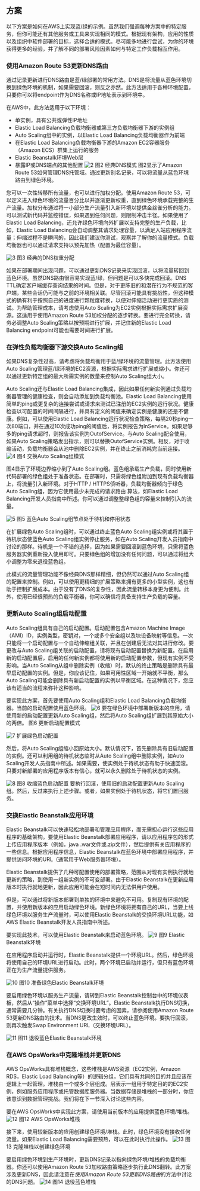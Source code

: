 ## 方案

以下方案是如何在AWS上实现蓝/绿的示例。虽然我们强调每种方案中的特定服务，但你可能还有其他服务或工具来实现相同的模式。根据现有架构，应用的性质以及组织中软件部署的目标，选择合适的模式。尽可能多地进行尝试，为你的环境获得更多的经验，并了解不同的部署风险因素如何与特定工作负载相互作用。

### 使用Amazon Route 53更新DNS路由
通过记录更新进行DNS路由是蓝/绿部署的常用方法。DNS是将流量从蓝色环境切换到绿色环境的机制，如果需要回滚，则反之亦然。此方法适用于各种环境配置，只要你可以将endpoint作为DNS名称或IP地址表示到环境中。

在AWS中，此方法适用于以下环境：
- 单实例，具有公共或弹性IP地址
- Elastic Load Balancing负载均衡器或第三方负载均衡器下游的实例组
- Auto Scaling组中的实例，以Elastic Load Balancing负载均衡器作为前端
- 在Elastic Load Balancing负载均衡器下游的Amazon EC2容器服务（Amazon ECS）群集上运行的服务
- Elastic Beanstalk环境Web层
- 暴露IP或DNS端点的其他配置
![2](images/Figure2.jpg)
图2 经典DNS模式
图2显示了Amazon Route 53如何管理DNS托管域。通过更新别名记录，可以将流量从蓝色环境路由到绿色环境。

您可以一次性转移所有流量，也可以进行加权分配。使用Amazon Route 53，可以定义进入绿色环境的流量百分比以并逐渐更新权重，直到绿色环境承载完整的生产流量。加权分布通过将一小部分生产流量引入新环境以提供金丝雀分析的能力。可以测试新代码并监控错误，如果遇到任何问题，则限制冲击半径。如果使用了Elastic Load Balancing，还允许绿色环境向外扩展以支持完整的生产负载，比如，Elastic Load Balancing会自动调整其请求处理容量，以满足入站应用程序流量；伸缩过程不是瞬间的，因此我们建议你测试，观察并了解你的流量模式。负载均衡器也可以通过请求支持以预先加热（配置为最佳容量）。

![3](images/Figure3.jpg)
图3 经典的DNS权重分配

如果在部署期间出现问题，可以通过更新DNS记录来实现回滚，以将流量转回到蓝色环境。虽然DNS路由很容易实现蓝/绿，但问题是可以多快完成回滚。DNS TTL确定客户端缓存查询结果的时间。但是，对于更陈旧的和潜在行为不规范的客户端，某些会话仍可能与之前的环境相关联。尽管回滚可能具有挑战性，但这种模式的确有利于按照自己的进度进行颗粒度转换，以便对伸缩活动进行更实质的测试。为帮助管理成本，请考虑使用Auto Scaling为EC2实例根据实际需求扩展资源。这适用于使用Amazon Route 53加权分配的逐步转换。要进行完全转换，请务必调整Auto Scaling策略以按预期进行扩展，并记住新的Elastic Load Balancing endpoint可能也需要时间进行扩展。

### 在弹性负载均衡器下游交换Auto Scaling组
如果DNS复杂性过高，请考虑将负载均衡用于蓝/绿环境的流量管理。此方法使用Auto Scaling管理蓝/绿环境的EC2资源，根据实际需求进行扩展或缩小。你还可以通过更新特定组的最大所需实例的数量来控制Auto Scaling组大小。

Auto Scaling还与Elastic Load Balancing集成，因此如果任何新实例通过负载均衡器管理的健康检查，则会自动添加到负载均衡池。Elastic Load Balancing使用简单的ping或更复杂的连接尝试或请求来测试已注册的EC2实例的运行状况。健康检查以可配置的时间间隔进行，并具有定义的阈值来确定实例是健康的还是不健康。例如，可以使用Elastic Load Balancing运行状况检查策略，每隔20秒ping一次80端口，并在通过10次成功ping的阈值后，将实例报告为InService。如果足够多的ping请求超时，则报告该实例为OutofService。与Auto Scaling配合使用，如果Auto Scaling策略发出指示，则可以替换OutofService实例。相反，对于收缩活动，负载均衡器会从池中删除EC2实例，并在终止之前消耗完当前连接。
![4](images/Figure4.jpg)
图4 交换Auto Scaling组模式

图4显示了环境边界缩小到了Auto Scaling组。蓝色组承载生产负载，同时使用新代码部署的绿色组处于准备状态。在部署时，只需将绿色组附加到现有负载均衡器上，将流量引入新环境。对于HTTP / HTTPS侦听器，负载均衡器倾向于绿色Auto Scaling组，因为它使用最少未完成的请求路由
算法，如Elastic Load Balancing开发人员指南中所述。你可以通过调整整绿色组的容量来控制引入的流量。

![5](images/Figure5.jpg)
图5 蓝色Auto Scaling组节点处于待机和停用状态

在扩展绿色Auto Scaling组时，可以通过终止蓝色Auto Scaling组实例或将其置于待机状态使蓝色Auto Scaling组实例停止服务，如在Auto Scaling开发人员指南中讨论的那样。待机是一个不错的选择，因为如果需要回滚到蓝色环境，只需将蓝色服务器实例重新投入使用即可。只要绿色组的增加没有任何问题，可以通过将组大小调整为零来退役蓝色组。

此模式的流量管理功能不像经典DNS那样精细，但仍然可以通过Auto Scaling组的配置来控制。例如，可以使用更精细的扩展策略来拥有更多的小型实例，这也有助于控制扩展成本。由于没有了DNS的复杂性，因此流量转移本身更为便利。此外，使用已经很预热的负载平衡器，你可以确信将具备支持生产负载的容量。

### 更新Auto Scaling组启动配置

Auto Scaling组具有自己的启动配置。启动配置包含Amazon Machine Image（AMI）ID，实例类型，密钥对，一个或多个安全组以及块设备映射等信息。一次只能将一个启动配置与一个自动伸缩组关联，并且在创建后无法对其进行修改。要更改与Auto Scaling组关联的启动配置，请将现有启动配置替换为新配置。在启用新的启动配置后，启用的任何新实例都将使用新的启动配置参数，但现有实例不受影响。当Auto Scaling从组中删除实例（收缩）时，默认的终止策略是删除具有最早启动配置的实例。但是，你应该记住，如果可用性区域一开始就不平衡，那么Auto Scaling可能会删除具有新启动配置的实例以平衡区域。在这种情况下，您应该有适当的流程来弥补这种影响。

要实现此方案，首先要使用Auto Scaling组和Elastic Load Balancing负载均衡器。当前的启动配置使用蓝色环境。
![6](images/Figure6.jpg)
要在绿色环境中部署新版本的应用，请使用新的启动配置更新Auto Scaling组，然后将Auto Scaling组扩展到其原始大小的两倍。
图6 更新启动配置模式

![7](images/Figure7.jpg)
扩展绿色启动配置

然后，将Auto Scaling组缩小回原始大小。默认情况下，首先删除具有旧启动配置的实例。还可以利用组的待机状态临时从Auto Scaling组中删除实例，如Auto Scaling开发人员指南中所述。如果需要，使实例处于待机状态有助于快速回滚。只要对新部署的应用程序版本有信心，就可以永久删除处于待机状态的实例。

![8](images/Figure8.jpg)
图8 收缩蓝色启动配置
要执行回滚，使用旧的启动配置更新Auto Scaling组。然后，反过来执行上述步骤。或者，如果实例处于待机状态，将它们置回服务。

### 交换Elastic Beanstalk应用环境

Elastic Beanstalk可以快速轻松地部署和管理应用程序，而无需担心运行这些应用程序的基础架构。要使用Elastic Beanstalk部署应用程序，请以应用程序包的形式上传应用程序版本（例如，java .war文件或.zip文件），然后提供有关应用程序的一些信息。根据应用程序信息，Elastic Beanstalk在蓝色环境中部署应用程序，并提供访问环境的URL（通常用于Web服务器环境）。

Elastic Beanstalk提供了几种可配置使用的部署策略，范围从对现有实例执行就地更新的策略，到使用一组新实例的不可变部署。由于Elastic Beanstalk在更新应用版本时执行就地更新，因此应用可能会在短时间内无法供用户使用。

但是，可以通过将新版本部署到单独的环境中来避免不可用。复制现有环境的配置，并使用新版本的应用启动绿色环境。新绿色环境将拥有自己的URL，当要上线绿色环境以服务生产流量时，可以使用Elastic Beanstalk的交换环境URL功能，如AWS Elastic Beanstalk开发人员指南中所述。

要实现此技术，可以使用Elastic Beanstalk来启动蓝色环境。
![9](images/Figure9.jpg)
图9 Elastic Beanstalk环境

在应用程序启动并运行时，Elastic Beanstalk提供一个环境URL。然后，绿色环境将使用自己的环境URL进行启动。此时，两个环境已启动并运行，但只有蓝色环境正在为生产流量提供服务。

![10](images/Figure10.jpg)
图10 准备绿色Elastic Beanstalk环境

要启用绿色环境以服务生产流量，请转到Elastic Beanstalk控制台中的环境仪表板，然后从“操作”菜单中选择“交换环境URL”。Elastic Beanstalk执行DNS切换，通常需要几分钟。有关执行DNS切换时要考虑的因素，请参阅使用Amazon Route 53更新DNS路由的技术。当DNS更改生效时，可以终止蓝色环境。要执行回滚，则再次触发Swap Environment URL（交换环境URL）。

![11](images/Figure11.jpg)
图11 退役蓝色Elastic Beanstalk环境

### 在AWS OpsWorks中克隆堆栈并更新DNS
AWS OpsWorks具有堆栈概念，这些堆栈是AWS资源（EC2实例，Amazon RDS，Elastic Load Balancing等）的逻辑分组，它们具有共同的目的并且应该在逻辑上一起管理。堆栈由一个或多个层组成。层表示一组用于特定目的的EC2实例，例如服务应用程序或托管数据库服务器。当数据存储是堆栈的一部分时，你应该意识到数据管理挑战。我们将在下一节深入讨论这些内容。

要在AWS OpsWorks中实现此方案，请使用当前版本的应用提供蓝色环境/堆栈。
![12](images/Figure12.jpg)
图12 AWS OpsWorks堆栈

接下来，使用较新版本的应用创建绿色环境/堆栈。此时，绿色环境没有接收任何流量。如果Elastic Load Balancing需要预热，可以在此时执行此操作。
![13](images/Figure13.jpg)
图13 克隆堆栈以创建绿色环境

要启用绿色环境到生产环境时，更新DNS记录以指向绿色环境/堆栈的负载均衡器。你还可以使用Amazon Route 53加权路由策略逐步执行此DNS翻转。此方案涉及更新DNS，因此请注意在*使用Amazon Route 53更新DNS路由*的方法中讨论的DNS问题。
![14](images/Figure14.jpg)
图14 退役蓝色堆栈